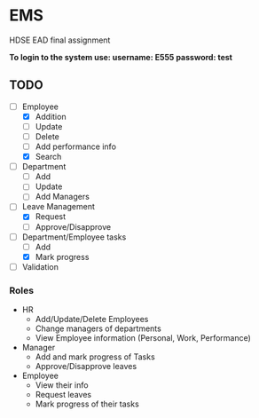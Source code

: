 # EMS
HDSE EAD final assignment

**To login to the system use: username: E555 password: test**

## TODO
- [ ] Employee
    - [x] Addition
    - [ ] Update
    - [ ] Delete
    - [ ] Add performance info
    - [x] Search
- [ ] Department
    - [ ] Add
    - [ ] Update
    - [ ] Add Managers
- [ ] Leave Management
    - [x] Request
    - [ ] Approve/Disapprove
- [ ] Department/Employee tasks
    - [ ] Add
    - [x] Mark progress
- [ ] Validation
    
### Roles
* HR
    * Add/Update/Delete Employees
    * Change managers of departments
    * View Employee information (Personal, Work, Performance)
* Manager
    * Add and mark progress of Tasks
    * Approve/Disapprove leaves
* Employee
    * View their info
    * Request leaves
    * Mark progress of their tasks

